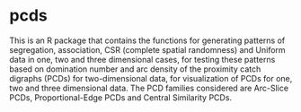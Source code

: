 # pcds
This is an R package that contains the functions for generating patterns of segregation, association, CSR (complete spatial randomness) and Uniform data in one, two and three dimensional cases, for testing these patterns based on domination number and arc density of the proximity catch digraphs (PCDs) for two-dimensional data, for visualization of PCDs for one, two and three dimensional data. The PCD families considered are Arc-Slice PCDs, Proportional-Edge PCDs and Central Similarity PCDs.
